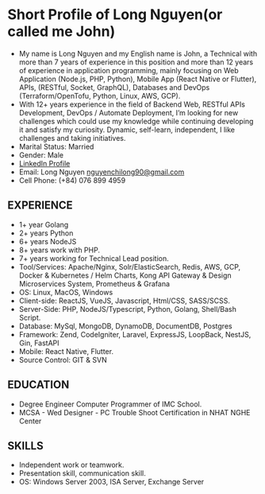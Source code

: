# Short Profile of Long Nguyen(or called me John)
- My name is Long Nguyen and my English name is John, a Technical with more than 7 years of experience in this position and more than 12 years of experience in application programming, mainly focusing on Web Application (Node.js, PHP, Python), Mobile App (React Native or Flutter), APIs, (RESTful, Socket, GraphQL), Databases and DevOps (Terraform/OpenTofu, Python, Linux, AWS, GCP).
- With 12+ years experience in the field of Backend Web, RESTful APIs Development, DevOps / Automate Deployment, I’m looking for new challenges which could use my knowledge while continuing developing it and satisfy my curiosity. Dynamic, self-learn, independent, I like challenges and taking initiatives.
- Marital Status:	Married 
- Gender:	Male 
- [LinkedIn Profile](https://www.linkedin.com/in/longnc/)
- Email: Long Nguyen <nguyenchilong90@gmail.com> 
- Cell Phone:	(+84) 076 899 4959

## EXPERIENCE
- 1+ year Golang
- 2+ years Python
- 6+ years NodeJS
- 8+ years work with PHP.
- 7+ years working for Technical Lead position.
- Tool/Services: Apache/Nginx, Solr/ElasticSearch, Redis, AWS, GCP, Docker & Kubernetes / Helm Charts, Kong API Gateway & Design Microservices System, Prometheus & Grafana
- OS:  Linux, MacOS, Windows
- Client-side: ReactJS, VueJS, Javascript, Html/CSS, SASS/SCSS.
- Server-Side: PHP, NodeJS/Typescript, Python, Golang, Shell/Bash Script.
- Database: MySql, MongoDB, DynamoDB, DocumentDB, Postgres
- Framework: Zend, CodeIgniter, Laravel, ExpressJS, LoopBack, NestJS, Gin, FastAPI
- Mobile: React Native, Flutter.
- Source Control: GIT & SVN

## EDUCATION
- Degree Engineer Computer Programmer of IMC School.
- MCSA - Wed Designer - PC Trouble Shoot Certification in NHAT NGHE Center

## SKILLS
- Independent work or teamwork.
- Presentation skill, communication skill.
- OS: Windows Server 2003, ISA Server, Exchange Server



